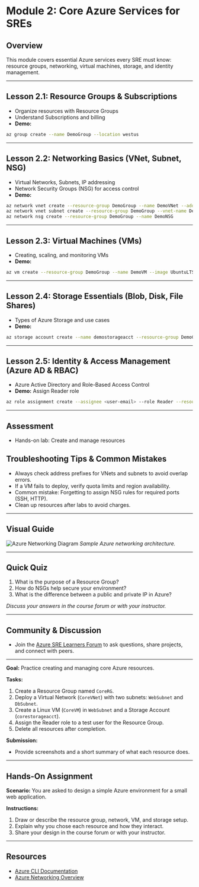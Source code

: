# Module 2: Core Azure Services for SREs

## Overview
This module covers essential Azure services every SRE must know: resource groups, networking, virtual machines, storage, and identity management.

---

## Lesson 2.1: Resource Groups & Subscriptions
- Organize resources with Resource Groups
- Understand Subscriptions and billing
- **Demo:**
```bash
az group create --name DemoGroup --location westus
```

---

## Lesson 2.2: Networking Basics (VNet, Subnet, NSG)
- Virtual Networks, Subnets, IP addressing
- Network Security Groups (NSG) for access control
- **Demo:**
```bash
az network vnet create --resource-group DemoGroup --name DemoVNet --address-prefix 10.0.0.0/16
az network vnet subnet create --resource-group DemoGroup --vnet-name DemoVNet --name WebSubnet --address-prefix 10.0.1.0/24
az network nsg create --resource-group DemoGroup --name DemoNSG
```

---

## Lesson 2.3: Virtual Machines (VMs)
- Creating, scaling, and monitoring VMs
- **Demo:**
```bash
az vm create --resource-group DemoGroup --name DemoVM --image UbuntuLTS --admin-username azureuser --generate-ssh-keys
```

---

## Lesson 2.4: Storage Essentials (Blob, Disk, File Shares)
- Types of Azure Storage and use cases
- **Demo:**
```bash
az storage account create --name demostorageacct --resource-group DemoGroup --location westus --sku Standard_LRS
```

---

## Lesson 2.5: Identity & Access Management (Azure AD & RBAC)
- Azure Active Directory and Role-Based Access Control
- **Demo:** Assign Reader role
```bash
az role assignment create --assignee <user-email> --role Reader --resource-group DemoGroup
```

---

## Assessment
- Hands-on lab: Create and manage resources

## Troubleshooting Tips & Common Mistakes
- Always check address prefixes for VNets and subnets to avoid overlap errors.
- If a VM fails to deploy, verify quota limits and region availability.
- Common mistake: Forgetting to assign NSG rules for required ports (SSH, HTTP).
- Clean up resources after labs to avoid charges.

---

## Visual Guide
![Azure Networking Diagram](https://learn.microsoft.com/en-us/azure/media/virtual-network/virtual-network-diagram.png)
*Sample Azure networking architecture.*

---

## Quick Quiz
1. What is the purpose of a Resource Group?
2. How do NSGs help secure your environment?
3. What is the difference between a public and private IP in Azure?

*Discuss your answers in the course forum or with your instructor.*

---

## Community & Discussion
- Join the [Azure SRE Learners Forum](https://techcommunity.microsoft.com/t5/azure/ct-p/Azure) to ask questions, share projects, and connect with peers.

---
**Goal:** Practice creating and managing core Azure resources.

**Tasks:**
1. Create a Resource Group named `CoreRG`.
2. Deploy a Virtual Network (`CoreVNet`) with two subnets: `WebSubnet` and `DbSubnet`.
3. Create a Linux VM (`CoreVM`) in `WebSubnet` and a Storage Account (`corestorageacct`).
4. Assign the Reader role to a test user for the Resource Group.
5. Delete all resources after completion.

**Submission:**
- Provide screenshots and a short summary of what each resource does.

---

## Hands-On Assignment
**Scenario:** You are asked to design a simple Azure environment for a small web application.

**Instructions:**
1. Draw or describe the resource group, network, VM, and storage setup.
2. Explain why you chose each resource and how they interact.
3. Share your design in the course forum or with your instructor.

---

## Resources
- [Azure CLI Documentation](https://learn.microsoft.com/en-us/cli/azure/)
- [Azure Networking Overview](https://learn.microsoft.com/en-us/azure/virtual-network/virtual-networks-overview)
